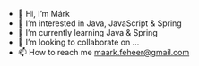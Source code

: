 - 👋 Hi, I’m Márk
- 👀 I’m interested in Java, JavaScript & Spring
- 🌱 I’m currently learning Java & Spring
- 💞️ I’m looking to collaborate on ...
- 📫 How to reach me maark.feheer@gmail.com

<!---
mark-feher/mark-feher is a ✨ special ✨ repository because its `README.md` (this file) appears on your GitHub profile.
You can click the Preview link to take a look at your changes.
--->
